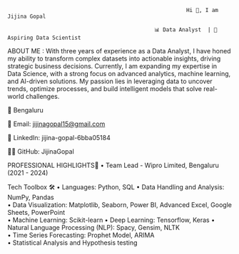                                                             Hi 👋, I am Jijina Gopal

                                                  📊 Data Analyst  | 🚀 Aspiring Data Scientist

ABOUT ME :
With three years of experience as a Data Analyst, I have honed my ability to transform complex datasets into actionable insights, driving strategic business decisions. Currently, I am expanding my expertise in Data Science, with a strong focus on advanced analytics, machine learning, and AI-driven solutions. My passion lies in leveraging data to uncover trends, optimize processes, and build intelligent models that solve real-world challenges.

📍 Bengaluru

📧 Email: jijinagopal15@gmail.com

🔗 LinkedIn: jijina-gopal-6bba05184

👨‍💻 GitHub: JijinaGopal


PROFESSIONAL HIGHLIGHTS🌟
• Team Lead - Wipro Limited, Bengaluru (2021 - 2024)


Tech Toolbox 🛠️
• Languages: Python, SQL 
• Data Handling and Analysis: NumPy, Pandas  
• Data Visualization: Matplotlib, Seaborn, Power BI, Advanced Excel, Google Sheets, PowerPoint  
• Machine Learning: Scikit-learn 
• Deep Learning: Tensorflow, Keras 
• Natural Language Processing (NLP): Spacy, Gensim, NLTK  
• Time Series Forecasting: Prophet Model, ARIMA  
• Statistical Analysis and Hypothesis testing 

